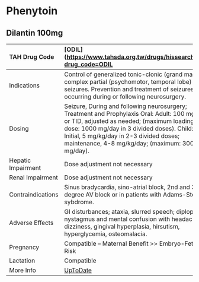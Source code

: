 # Phenytoin

## Dilantin 100mg

| TAH Drug Code      | [ODIL](https://www.tahsda.org.tw/drugs/hissearch.php?drug_code=ODIL                                                                                                                                                                                                                    |
|:-------------------|:---------------------------------------------------------------------------------------------------------------------------------------------------------------------------------------------------------------------------------------------------------------------------------------|
| Indications        | Control of generalized tonic-clonic (grand mal) and complex partial (psychomotor, temporal lobe) seizures. Prevention and treatment of seizures occurring during or following neurosurgery.                                                                                            |
| Dosing             | Seizure, During and following neurosurgery; Treatment and Prophylaxis Oral: Adult: 100 mg BID or TID, adjusted as needed; (maximum loading dose: 1000 mg/day in 3 divided doses). Child: Initial, 5 mg/kg/day in 2-3 divided doses; maintenance, 4-8 mg/kg/day; (maximum: 300 mg/day). |
| Hepatic Impairment | Dose adjustment not necessary                                                                                                                                                                                                                                                          |
| Renal Impairment   | Dose adjustment not necessary                                                                                                                                                                                                                                                          |
| Contraindications  | Sinus bradycardia, sino-atrial block, 2nd and 3rd degree AV block or in patients with Adams-Stokes sybdrome.                                                                                                                                                                           |
| Adverse Effects    | GI disturbances; ataxia, slurred speech; diplopia, nystagmus and mental confusion with headache, dizziness, gingival hyperplasia, hirsutism, hyperglycemia, osteomalacia.                                                                                                              |
| Pregnancy          | Compatible – Maternal Benefit >> Embryo-Fetal Risk                                                                                                                                                                                                                                     |
| Lactation          | Compatible                                                                                                                                                                                                                                                                             |
| More Info          | [UpToDate](https://www.uptodate.com/contents/phenytoin-drug-information)                                                                                                                                                                                                               |

